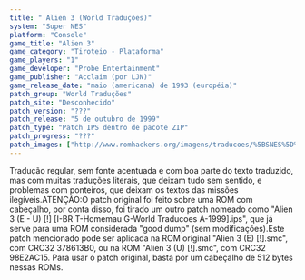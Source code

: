 ```yaml
---
title: " Alien 3 (World Traduções)"
system: "Super NES"
platform: "Console"
game_title: "Alien 3"
game_category: "Tiroteio - Plataforma"
game_players: "1"
game_developer: "Probe Entertainment"
game_publisher: "Acclaim (por LJN)"
game_release_date: "maio (americana) de 1993 (européia)"
patch_group: "World Traduções"
patch_site: "Desconhecido"
patch_version: "???"
patch_release: "5 de outubro de 1999"
patch_type: "Patch IPS dentro de pacote ZIP"
patch_progress: "???"
patch_images: ["http://www.romhackers.org/imagens/traducoes/%5BSNES%5D%20Alien%203%20-%20World%20Traducoes%20-%201.png","http://www.romhackers.org/imagens/traducoes/%5BSNES%5D%20Alien%203%20-%20World%20Traducoes%20-%202.png","http://www.romhackers.org/imagens/traducoes/%5BSNES%5D%20Alien%203%20-%20World%20Traducoes%20-%203.png"]
---
```

Tradução regular, sem fonte acentuada e com boa parte do texto traduzido, mas com muitas traduções literais, que deixam tudo sem sentido, e problemas com ponteiros, que deixam os textos das missões ilegíveis.ATENÇÃO:O patch original foi feito sobre uma ROM com cabeçalho, por conta disso, foi tirado um outro patch nomeado como "Alien 3 (E - U) [!] [I-BR T-Homemau G-World Traducoes A-1999].ips", que já serve para uma ROM considerada "good dump" (sem modificações).Este patch mencionado pode ser aplicada na ROM original "Alien 3 (E) [!].smc", com CRC32 378613B0, ou na ROM "Alien 3 (U) [!].smc", com CRC32 98E2AC15. Para usar o patch original, basta por um cabeçalho de 512 bytes nessas ROMs.